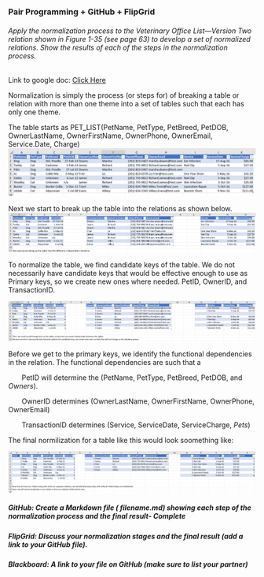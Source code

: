 ### Pair Programming + GitHub + FlipGrid 

###### Apply the normalization process to the Veterinary Office List—Version Two relation shown in Figure 1-35 (see page 63) to develop a set of normalized relations. Show the results of each of the steps in the normalization process.

Link to google doc: [Click Here](https://docs.google.com/document/d/1QvAkQdIaDTCD5W86UE6Mo7nPweO4PWnKwhGcH-lkv6E/edit?usp=sharing)

Normalization is simply the process (or steps for) of breaking a table or relation with more than one theme into a set of tables such that each has only one theme. 

The table starts as PET_LIST(PetName, PetType, PetBreed, PetDOB, OwnerLastName, OwnerFirstName, OwnerPhone, OwnerEmail, Service.Date, Charge)
![Step1](https://github.com/vono360/omis452partners/blob/master/Exercises/Images/Step1.PNG) 

Next we start to break up the table into the relations as shown below. 
![Step2](https://github.com/vono360/omis452partners/blob/master/Exercises/Images/Step2.PNG)


To normalize the table, we find candidate keys of the table. We do not necessarily have candidate keys that would be effective enough to use as Primary keys, so we create new ones where needed. PetID, OwnerID, and TransactionID. 

![Step3](https://github.com/vono360/omis452partners/blob/master/Exercises/Images/Step3.PNG)

Before we get to the primary keys, we identify the functional dependencies in the relation. The functional dependencies are such that a 

&nbsp;&nbsp;&nbsp;&nbsp;&nbsp;&nbsp; PetID will determine the (PetName, PetType, PetBreed, PetDOB, and *Owners*).

&nbsp;&nbsp;&nbsp;&nbsp;&nbsp;&nbsp; OwnerID determines (OwnerLastName, OwnerFirstName, OwnerPhone, OwnerEmail)

&nbsp;&nbsp;&nbsp;&nbsp;&nbsp;&nbsp; TransactionID determines (Service, ServiceDate, ServiceCharge, *Pets*)

The final normilization for a table like this would look soomething like:

![Step4](https://github.com/vono360/omis452partners/blob/master/Exercises/Images/Step4.PNG)

##### GitHub: Create a Markdown file ( filename.md) showing each step of the normalization process and the final result- *Complete*

##### FlipGrid: Discuss your normalization stages and the final result (add a link to your GitHub file).

##### Blackboard: A link to your file on GitHub (make sure to list your partner)
